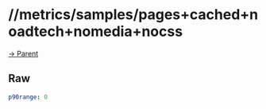 
# //metrics/samples/pages+cached+noadtech+nomedia+nocss

[→ Parent](../..)


## Raw


```yaml
p90range: 0

```

